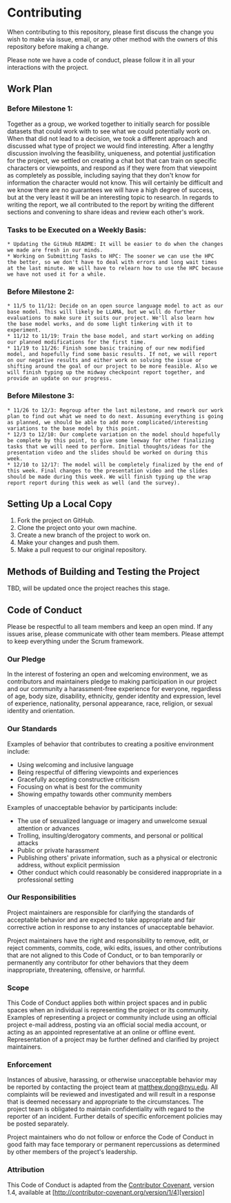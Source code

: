 # Contributing

When contributing to this repository, please first discuss the change you wish to make via issue,
email, or any other method with the owners of this repository before making a change.

Please note we have a code of conduct, please follow it in all your interactions with the project.

## Work Plan
### Before Milestone 1:
Together as a group, we worked together to initially search for possible datasets that could work with to see what we could potentially work on. When that did not lead to a decision, we took a different approach and discussed what type of project we would find interesting. After a lengthy discussion involving the feasibility, uniqueness, and potential justification for the project, we settled on creating a chat bot that can train on specific characters or viewpoints, and respond as if they were from that viewpoint as completely as possible, including saying that they don't know for information the character would not know. This will certainly be difficult and we know there are no guarantees we will have a high degree of success, but at the very least it will be an interesting topic to research. In regards to writing the report, we all contributed to the report by writing the different sections and convening to share ideas and review each other's work.

### Tasks to be Executed on a Weekly Basis:
    * Updating the GitHub README: It will be easier to do when the changes we made are fresh in our minds.
    * Working on Submitting Tasks to HPC: The sooner we can use the HPC the better, so we don't have to deal with errors and long wait times at the last minute. We will have to relearn how to use the HPC because we have not used it for a while.

### Before Milestone 2:
    * 11/5 to 11/12: Decide on an open source language model to act as our base model. This will likely be LLAMA, but we will do further evaluations to make sure it suits our project. We'll also learn how the base model works, and do some light tinkering with it to experiment.
    * 11/12 to 11/19: Train the base model, and start working on adding our planned modifications for the first time.
    * 11/19 to 11/26: Finish some basic training of our new modified model, and hopefully find some basic results. If not, we will report on our negative results and either work on solving the issue or shifting around the goal of our project to be more feasible. Also we will finish typing up the midway checkpoint report together, and provide an update on our progress.

### Before Milestone 3:
    * 11/26 to 12/3: Regroup after the last milestone, and rework our work plan to find out what we need to do next. Assuming everything is going as planned, we should be able to add more complicated/interesting variations to the base model by this point.
    * 12/3 to 12/10: Our complete variation on the model should hopefully be complete by this point, to give some leeway for other finalizing tasks that we will need to perform. Initial thoughts/ideas for the presentation video and the slides should be worked on during this week.
    * 12/10 to 12/17: The model will be completely finalized by the end of this week. Final changes to the presentation video and the slides should be made during this week. We will finish typing up the wrap report report during this week as well (and the survey). 


## Setting Up a Local Copy

1. Fork the project on GitHub.
2. Clone the project onto your own machine.
3. Create a new branch of the project to work on.
4. Make your changes and push them.
5. Make a pull request to our original repository.

## Methods of Building and Testing the Project

TBD, will be updated once the project reaches this stage.

## Code of Conduct
Please be respectful to all team members and keep an open mind. If any issues arise, please communicate with other team members. Please attempt to keep everything under the Scrum framework.

### Our Pledge

In the interest of fostering an open and welcoming environment, we as
contributors and maintainers pledge to making participation in our project and
our community a harassment-free experience for everyone, regardless of age, body
size, disability, ethnicity, gender identity and expression, level of experience,
nationality, personal appearance, race, religion, or sexual identity and
orientation.

### Our Standards

Examples of behavior that contributes to creating a positive environment
include:

* Using welcoming and inclusive language
* Being respectful of differing viewpoints and experiences
* Gracefully accepting constructive criticism
* Focusing on what is best for the community
* Showing empathy towards other community members

Examples of unacceptable behavior by participants include:

* The use of sexualized language or imagery and unwelcome sexual attention or
advances
* Trolling, insulting/derogatory comments, and personal or political attacks
* Public or private harassment
* Publishing others' private information, such as a physical or electronic
  address, without explicit permission
* Other conduct which could reasonably be considered inappropriate in a
  professional setting

### Our Responsibilities

Project maintainers are responsible for clarifying the standards of acceptable
behavior and are expected to take appropriate and fair corrective action in
response to any instances of unacceptable behavior.

Project maintainers have the right and responsibility to remove, edit, or
reject comments, commits, code, wiki edits, issues, and other contributions
that are not aligned to this Code of Conduct, or to ban temporarily or
permanently any contributor for other behaviors that they deem inappropriate,
threatening, offensive, or harmful.

### Scope

This Code of Conduct applies both within project spaces and in public spaces
when an individual is representing the project or its community. Examples of
representing a project or community include using an official project e-mail
address, posting via an official social media account, or acting as an appointed
representative at an online or offline event. Representation of a project may be
further defined and clarified by project maintainers.

### Enforcement

Instances of abusive, harassing, or otherwise unacceptable behavior may be
reported by contacting the project team at matthew.dong@nyu.edu. All
complaints will be reviewed and investigated and will result in a response that
is deemed necessary and appropriate to the circumstances. The project team is
obligated to maintain confidentiality with regard to the reporter of an incident.
Further details of specific enforcement policies may be posted separately.

Project maintainers who do not follow or enforce the Code of Conduct in good
faith may face temporary or permanent repercussions as determined by other
members of the project's leadership.

### Attribution

This Code of Conduct is adapted from the [Contributor Covenant][homepage], version 1.4,
available at [http://contributor-covenant.org/version/1/4][version]

[homepage]: http://contributor-covenant.org
[version]: http://contributor-covenant.org/version/1/4/